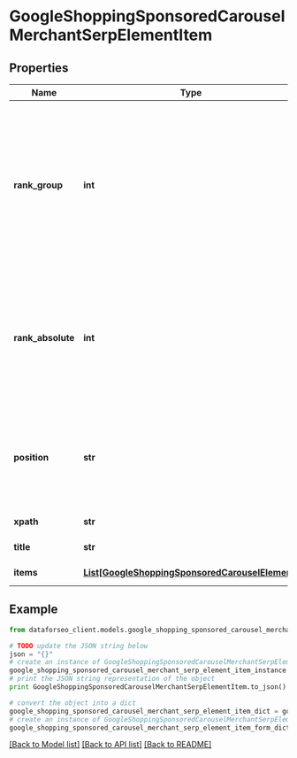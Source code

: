 # GoogleShoppingSponsoredCarouselMerchantSerpElementItem


## Properties

Name | Type | Description | Notes
------------ | ------------- | ------------- | -------------
**rank_group** | **int** | position within a group of elements with identical type values positions of elements with different type values are omitted from rank_group | [optional] 
**rank_absolute** | **int** | absolute rank in SERP absolute position among all the elements found in Google Shopping SERP | [optional] 
**position** | **str** | alignment of the element in Google Shopping SERP possible values: left, right | [optional] 
**xpath** | **str** | XPath of the element | [optional] 
**title** | **str** | product title | [optional] 
**items** | [**List[GoogleShoppingSponsoredCarouselElement]**](GoogleShoppingSponsoredCarouselElement.md) | items in SERP | [optional] 

## Example

```python
from dataforseo_client.models.google_shopping_sponsored_carousel_merchant_serp_element_item import GoogleShoppingSponsoredCarouselMerchantSerpElementItem

# TODO update the JSON string below
json = "{}"
# create an instance of GoogleShoppingSponsoredCarouselMerchantSerpElementItem from a JSON string
google_shopping_sponsored_carousel_merchant_serp_element_item_instance = GoogleShoppingSponsoredCarouselMerchantSerpElementItem.from_json(json)
# print the JSON string representation of the object
print GoogleShoppingSponsoredCarouselMerchantSerpElementItem.to_json()

# convert the object into a dict
google_shopping_sponsored_carousel_merchant_serp_element_item_dict = google_shopping_sponsored_carousel_merchant_serp_element_item_instance.to_dict()
# create an instance of GoogleShoppingSponsoredCarouselMerchantSerpElementItem from a dict
google_shopping_sponsored_carousel_merchant_serp_element_item_form_dict = google_shopping_sponsored_carousel_merchant_serp_element_item.from_dict(google_shopping_sponsored_carousel_merchant_serp_element_item_dict)
```
[[Back to Model list]](../README.md#documentation-for-models) [[Back to API list]](../README.md#documentation-for-api-endpoints) [[Back to README]](../README.md)


